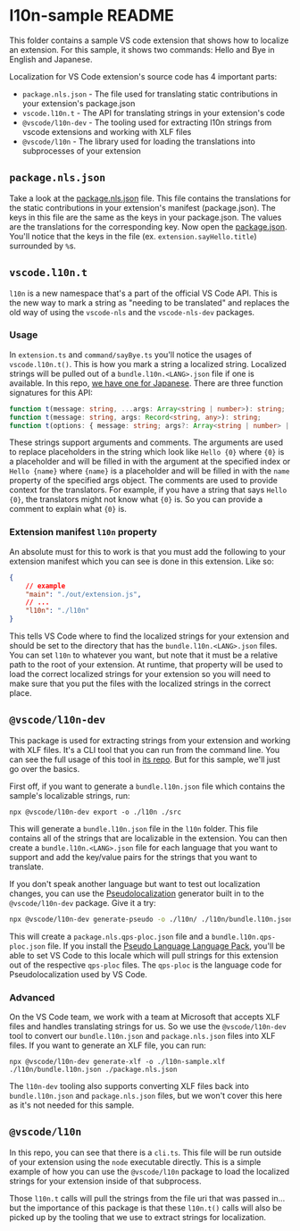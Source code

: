 # l10n-sample README

This folder contains a sample VS code extension that shows how to localize an extension. For this sample, it shows two commands: Hello and Bye in English and Japanese.

Localization for VS Code extension's source code has 4 important parts:

* `package.nls.json` - The file used for translating static contributions in your extension's package.json
* `vscode.l10n.t` - The API for translating strings in your extension's code
* `@vscode/l10n-dev` - The tooling used for extracting l10n strings from vscode extensions and working with XLF files
* `@vscode/l10n` - The library used for loading the translations into subprocesses of your extension

## `package.nls.json`

Take a look at the [package.nls.json](./package.nls.json) file. This file contains the translations for the static contributions in your extension's manifest (package.json). The keys in this file are the same as the keys in your package.json. The values are the translations for the corresponding key. Now open the [package.json](./package.json). You'll notice that the keys in the file (ex. `extension.sayHello.title`) surrounded by `%`s.

## `vscode.l10n.t`

`l10n` is a new namespace that's a part of the official VS Code API. This is the new way to mark a string as "needing to be translated" and replaces the old way of using the `vscode-nls` and the `vscode-nls-dev` packages.

### Usage

In `extension.ts` and `command/sayBye.ts` you'll notice the usages of `vscode.l10n.t()`. This is how you mark a string a localized string. Localized strings will be pulled out of a `bundle.l10n.<LANG>.json` file if one is available. In this repo, [we have one for Japanese](./l10n/bundle.l10n.ja.json). There are three function signatures for this API:

```ts
function t(message: string, ...args: Array<string | number>): string;
function t(message: string, args: Record<string, any>): string;
function t(options: { message: string; args?: Array<string | number> | Record<string, any>; comment: string[] }): string;
```

These strings support arguments and comments. The arguments are used to replace placeholders in the string which look like `Hello {0}` where `{0}` is a placeholder and will be filled in with the argument at the specified index or `Hello {name}` where `{name}` is a placeholder and will be filled in with the `name` property of the specified args object. The comments are used to provide context for the translators. For example, if you have a string that says `Hello {0}`, the translators might not know what `{0}` is. So you can provide a comment to explain what `{0}` is.

### Extension manifest `l10n` property

An absolute must for this to work is that you must add the following to your extension manifest which you can see is done in this extension. Like so:

```json
{
    // example
    "main": "./out/extension.js",
    // ...
    "l10n": "./l10n"
}
```

This tells VS Code where to find the localized strings for your extension and should be set to the directory that has the `bundle.l10n.<LANG>.json` files. You can set `l10n` to whatever you want, but note that it must be a relative path to the root of your extension. At runtime, that property will be used to load the correct localized strings for your extension so you will need to make sure that you put the files with the localized strings in the correct place.

## `@vscode/l10n-dev`

This package is used for extracting strings from your extension and working with XLF files. It's a CLI tool that you can run from the command line. You can see the full usage of this tool in [its repo](https://github.com/microsoft/vscode-l10n/tree/main/l10n-dev). But for this sample, we'll just go over the basics.

First off, if you want to generate a `bundle.l10n.json` file which contains the sample's localizable strings, run:

```
npx @vscode/l10n-dev export -o ./l10n ./src
```

This will generate a `bundle.l10n.json` file in the `l10n` folder. This file contains all of the strings that are localizable in the extension. You can then create a `bundle.l10n.<LANG>.json` file for each language that you want to support and add the key/value pairs for the strings that you want to translate.

If you don't speak another language but want to test out localization changes, you can use the [Pseudolocalization](https://en.wikipedia.org/wiki/Pseudolocalization) generator built in to the `@vscode/l10n-dev` package. Give it a try:

```sh
npx @vscode/l10n-dev generate-pseudo -o ./l10n/ ./l10n/bundle.l10n.json ./package.nls.json
```

This will create a `package.nls.qps-ploc.json` file and a `bundle.l10n.qps-ploc.json` file. If you install the [Pseudo Language Language Pack](https://marketplace.visualstudio.com/items?itemName=MS-CEINTL.vscode-language-pack-qps-ploc), you'll be able to set VS Code to this locale which will pull strings for this extension out of the respective `qps-ploc` files. The `qps-ploc` is the language code for Pseudolocalization used by VS Code.

### Advanced

On the VS Code team, we work with a team at Microsoft that accepts XLF files and handles translating strings for us. So we use the `@vscode/l10n-dev` tool to convert our `bundle.l10n.json` and `package.nls.json` files into XLF files. If you want to generate an XLF file, you can run:

```
npx @vscode/l10n-dev generate-xlf -o ./l10n-sample.xlf ./l10n/bundle.l10n.json ./package.nls.json
```

The `l10n-dev` tooling also supports converting XLF files back into `bundle.l10n.json` and `package.nls.json` files, but we won't cover this here as it's not needed for this sample.

## `@vscode/l10n`

In this repo, you can see that there is a `cli.ts`. This file will be run outside of your extension using the `node` executable directly. This is a simple example of how you can use the `@vscode/l10n` package to load the localized strings for your extension inside of that subprocess.

Those `l10n.t` calls will pull the strings from the file uri that was passed in... but the importance of this package is that these `l10n.t()` calls will also be picked up by the tooling that we use to extract strings for localization.
